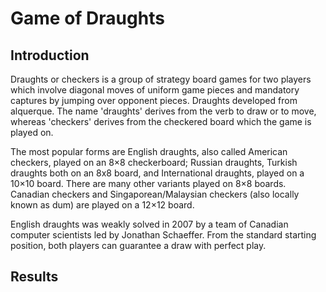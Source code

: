 # Game of Draughts

## Introduction

Draughts or checkers is a group of strategy board games for two players which involve diagonal moves of uniform game pieces and mandatory captures by jumping over opponent pieces. Draughts developed from alquerque. The name 'draughts' derives from the verb to draw or to move, whereas 'checkers' derives from the checkered board which the game is played on.

The most popular forms are English draughts, also called American checkers, played on an 8×8 checkerboard; Russian draughts, Turkish draughts both on an 8x8 board, and International draughts, played on a 10×10 board. There are many other variants played on 8×8 boards. Canadian checkers and Singaporean/Malaysian checkers (also locally known as dum) are played on a 12×12 board.

English draughts was weakly solved in 2007 by a team of Canadian computer scientists led by Jonathan Schaeffer. From the standard starting position, both players can guarantee a draw with perfect play.

## Results

